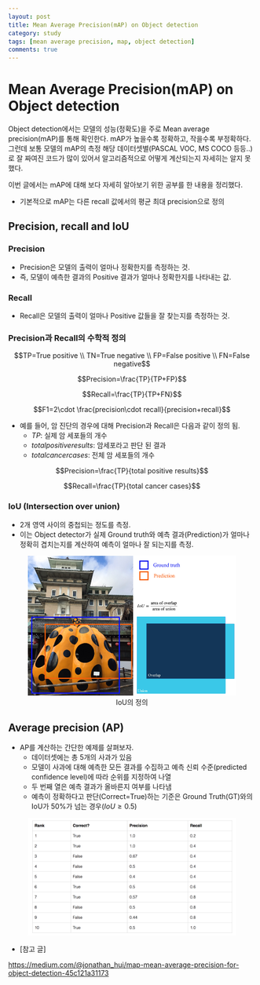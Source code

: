 ```yaml
---
layout: post
title: Mean Average Precision(mAP) on Object detection
category: study
tags: [mean average precision, map, object detection]
comments: true
---
```


# Mean Average Precision(mAP) on Object detection

Object detection에서는 모델의 성능(정확도)을 주로 Mean average precision(mAP)를 통해 확인한다. mAP가 높을수록 정확하고, 작을수록 부정확하다.
그런데 보통 모델의 mAP의 측정 해당 데이터셋별(PASCAL VOC, MS COCO 등등..)로 잘 짜여진 코드가 많이 있어서 알고리즘적으로 어떻게 계산되는지 자세히는 알지 못했다.

이번 글에서는 mAP에 대해 보다 자세히 알아보기 위한 공부를 한 내용을 정리했다.

- 기본적으로 mAP는 다른 recall 값에서의 평균 최대 precision으로 정의

## Precision, recall and IoU

### Precision
- Precision은 모델의 출력이 얼마나 정확한지를 측정하는 것.
- 즉, 모델이 예측한 결과의 Positive 결과가 얼마나 정확한지를 나타내는 값.

### Recall
- Recall은 모델의 출력이 얼마나 Positive 값들을 잘 찾는지를 측정하는 것.

### Precision과 Recall의 수학적 정의

$$TP=True positive \\ TN=True negative \\ FP=False positive \\ FN=False negative$$

$$Precision=\frac{TP}{TP+FP}$$

$$Recall=\frac{TP}{TP+FN}$$

$$F1=2\cdot \frac{precision\cdot recall}{precision+recall}$$

- 예를 들어, 암 진단의 경우에 대해 Precision과 Recall은 다음과 같이 정의 됨.
  - $TP$: 실제 암 세포들의 개수
  - $total positive results$: 암세포라고 판단 된 결과
  - $total cancer cases$: 전체 암 세포들의 개수

$$Precision=\frac{TP}{total positive results}$$

$$Recall=\frac{TP}{total cancer cases}$$

### IoU (Intersection over union)
- 2개 영역 사이의 중첩되는 정도를 측정.
- 이는 Object detector가 실제 Ground truth와 예측 결과(Prediction)가 얼마나 정확히 겹치는지를 계산하여 예측이 얼마나 잘 되는지를 측정.

<center>
<figure>
<img src="/assets/post_img/study/2019-01-14-map/fig1.png" alt="views">
<figcaption>IoU의 정의</figcaption>
</figure>
</center>

## Average precision (AP)
- AP를 계산하는 간단한 예제를 살펴보자.
  - 데이터셋에는 총 5개의 사과가 있음
  - 모델이 사과에 대해 예측한 모든 결과를 수집하고 예측 신뢰 수준(predicted confidence level)에 따라 순위를 지정하여 나열
  - 두 번째 열은 예측 결과가 올바른지 여부를 나타냄
  - 예측이 정확하다고 판단(Correct=True)하는 기준은 Ground Truth(GT)와의 IoU가 50%가 넘는 경우($IoU\geq 0.5$)

<center>
<figure>
<img src="/assets/post_img/study/2019-01-14-map/fig2.png" alt="views">
</figure>
</center>



- [참고 글]

https://medium.com/@jonathan_hui/map-mean-average-precision-for-object-detection-45c121a31173
